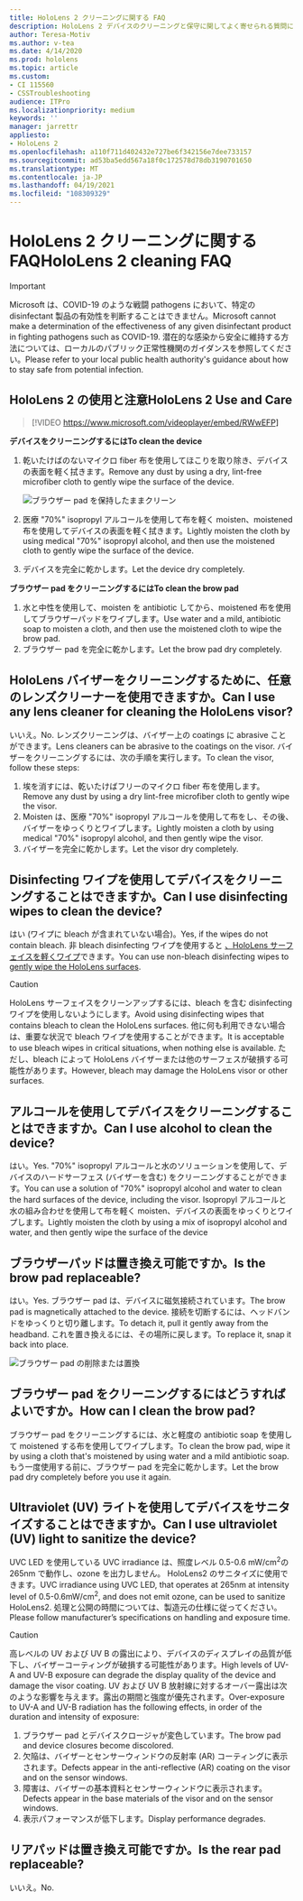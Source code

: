 ```yaml
---
title: HoloLens 2 クリーニングに関する FAQ
description: HoloLens 2 デバイスのクリーニングと保守に関してよく寄せられる質問について、最新の回答を得ることができます。
author: Teresa-Motiv
ms.author: v-tea
ms.date: 4/14/2020
ms.prod: hololens
ms.topic: article
ms.custom:
- CI 115560
- CSSTroubleshooting
audience: ITPro
ms.localizationpriority: medium
keywords: ''
manager: jarrettr
appliesto:
- HoloLens 2
ms.openlocfilehash: a110f711d402432e727be6f342156e7dee733157
ms.sourcegitcommit: ad53ba5edd567a18f0c172578d78db3190701650
ms.translationtype: MT
ms.contentlocale: ja-JP
ms.lasthandoff: 04/19/2021
ms.locfileid: "108309329"
---
```

# <a name="hololens-2-cleaning-faq"></a><span data-ttu-id="d0c50-103">HoloLens 2 クリーニングに関する FAQ</span><span class="sxs-lookup"><span data-stu-id="d0c50-103">HoloLens 2 cleaning FAQ</span></span>

> [!IMPORTANT]  
> <span data-ttu-id="d0c50-104">Microsoft は、COVID-19 のような戦闘 pathogens において、特定の disinfectant 製品の有効性を判断することはできません。</span><span class="sxs-lookup"><span data-stu-id="d0c50-104">Microsoft cannot make a determination of the effectiveness of any given disinfectant product in fighting pathogens such as COVID-19.</span></span> <span data-ttu-id="d0c50-105">潜在的な感染から安全に維持する方法については、ローカルのパブリック正常性機関のガイダンスを参照してください。</span><span class="sxs-lookup"><span data-stu-id="d0c50-105">Please refer to your local public health authority's guidance about how to stay safe from potential infection.</span></span>  

## <a name="hololens-2-use-and-care"></a><span data-ttu-id="d0c50-106">HoloLens 2 の使用と注意</span><span class="sxs-lookup"><span data-stu-id="d0c50-106">HoloLens 2 Use and Care</span></span>

> [!VIDEO https://www.microsoft.com/videoplayer/embed/RWwEFP]

<!-- <iframe src="https://channel9.msdn.com/Shows/Docs-Mixed-Reality/HoloLens-2-Use-and-Care/player" width="960" height="540" allowFullScreen frameBorder="0" title="HoloLens 2 Use and Care - Microsoft Channel 9 Video"></iframe> -->

<span data-ttu-id="d0c50-107">**デバイスをクリーニングするには**</span><span class="sxs-lookup"><span data-stu-id="d0c50-107">**To clean the device**</span></span>

1. <span data-ttu-id="d0c50-108">乾いたけばのないマイクロ fiber 布を使用してほこりを取り除き、デバイスの表面を軽く拭きます。</span><span class="sxs-lookup"><span data-stu-id="d0c50-108">Remove any dust by using a dry, lint-free microfiber cloth to gently wipe the surface of the device.</span></span>

   ![ブラウザー pad を保持したままクリーン](images/hl2-cleaning.png)

2. <span data-ttu-id="d0c50-110">医療 "70%" isopropyl アルコールを使用して布を軽く moisten、moistened 布を使用してデバイスの表面を軽く拭きます。</span><span class="sxs-lookup"><span data-stu-id="d0c50-110">Lightly moisten the cloth by using medical "70%" isopropyl alcohol, and then use the moistened cloth to gently wipe the surface of the device.</span></span>

3. <span data-ttu-id="d0c50-111">デバイスを完全に乾かします。</span><span class="sxs-lookup"><span data-stu-id="d0c50-111">Let the device dry completely.</span></span>

<span data-ttu-id="d0c50-112">**ブラウザー pad をクリーニングするには**</span><span class="sxs-lookup"><span data-stu-id="d0c50-112">**To clean the brow pad**</span></span>

1. <span data-ttu-id="d0c50-113">水と中性を使用して、moisten を antibiotic してから、moistened 布を使用してブラウザーパッドをワイプします。</span><span class="sxs-lookup"><span data-stu-id="d0c50-113">Use water and a mild, antibiotic soap to moisten a cloth, and then use the moistened cloth to wipe the brow pad.</span></span>
1. <span data-ttu-id="d0c50-114">ブラウザー pad を完全に乾かします。</span><span class="sxs-lookup"><span data-stu-id="d0c50-114">Let the brow pad dry completely.</span></span>

## <a name="can-i-use-any-lens-cleaner-for-cleaning-the-hololens-visor"></a><span data-ttu-id="d0c50-115">HoloLens バイザーをクリーニングするために、任意のレンズクリーナーを使用できますか。</span><span class="sxs-lookup"><span data-stu-id="d0c50-115">Can I use any lens cleaner for cleaning the HoloLens visor?</span></span>

<span data-ttu-id="d0c50-116">いいえ。</span><span class="sxs-lookup"><span data-stu-id="d0c50-116">No.</span></span> <span data-ttu-id="d0c50-117">レンズクリーニングは、バイザー上の coatings に abrasive ことができます。</span><span class="sxs-lookup"><span data-stu-id="d0c50-117">Lens cleaners can be abrasive to the coatings on the visor.</span></span> <span data-ttu-id="d0c50-118">バイザーをクリーニングするには、次の手順を実行します。</span><span class="sxs-lookup"><span data-stu-id="d0c50-118">To clean the visor, follow these steps:</span></span>  

1. <span data-ttu-id="d0c50-119">埃を消すには、乾いたけばフリーのマイクロ fiber 布を使用します。</span><span class="sxs-lookup"><span data-stu-id="d0c50-119">Remove any dust by using a dry lint-free microfiber cloth to gently wipe the visor.</span></span>
1. <span data-ttu-id="d0c50-120">Moisten は、医療 "70%" isopropyl アルコールを使用して布をし、その後、バイザーをゆっくりとワイプします。</span><span class="sxs-lookup"><span data-stu-id="d0c50-120">Lightly moisten a cloth by using medical "70%" isopropyl alcohol, and then gently wipe the visor.</span></span>
1. <span data-ttu-id="d0c50-121">バイザーを完全に乾かします。</span><span class="sxs-lookup"><span data-stu-id="d0c50-121">Let the visor dry completely.</span></span>

## <a name="can-i-use-disinfecting-wipes-to-clean-the-device"></a><span data-ttu-id="d0c50-122">Disinfecting ワイプを使用してデバイスをクリーニングすることはできますか。</span><span class="sxs-lookup"><span data-stu-id="d0c50-122">Can I use disinfecting wipes to clean the device?</span></span>

<span data-ttu-id="d0c50-123">はい (ワイプに bleach が含まれていない場合)。</span><span class="sxs-lookup"><span data-stu-id="d0c50-123">Yes, if the wipes do not contain bleach.</span></span> <span data-ttu-id="d0c50-124">非 bleach disinfecting ワイプを使用すると [、HoloLens サーフェイスを軽くワイプ](#hololens-2-use-and-care)できます。</span><span class="sxs-lookup"><span data-stu-id="d0c50-124">You can use non-bleach disinfecting wipes to [gently wipe the HoloLens surfaces](#hololens-2-use-and-care).</span></span>  

> [!CAUTION]  
> <span data-ttu-id="d0c50-125">HoloLens サーフェイスをクリーンアップするには、bleach を含む disinfecting ワイプを使用しないようにします。</span><span class="sxs-lookup"><span data-stu-id="d0c50-125">Avoid using disinfecting wipes that contains bleach to clean the HoloLens surfaces.</span></span> <span data-ttu-id="d0c50-126">他に何も利用できない場合は、重要な状況で bleach ワイプを使用することができます。</span><span class="sxs-lookup"><span data-stu-id="d0c50-126">It is acceptable to use bleach wipes in critical situations, when nothing else is available.</span></span> <span data-ttu-id="d0c50-127">ただし、bleach によって HoloLens バイザーまたは他のサーフェスが破損する可能性があります。</span><span class="sxs-lookup"><span data-stu-id="d0c50-127">However, bleach may damage the HoloLens visor or other surfaces.</span></span>

## <a name="can-i-use-alcohol-to-clean-the-device"></a><span data-ttu-id="d0c50-128">アルコールを使用してデバイスをクリーニングすることはできますか。</span><span class="sxs-lookup"><span data-stu-id="d0c50-128">Can I use alcohol to clean the device?</span></span>

<span data-ttu-id="d0c50-129">はい。</span><span class="sxs-lookup"><span data-stu-id="d0c50-129">Yes.</span></span> <span data-ttu-id="d0c50-130">"70%" isopropyl アルコールと水のソリューションを使用して、デバイスのハードサーフェス (バイザーを含む) をクリーニングすることができます。</span><span class="sxs-lookup"><span data-stu-id="d0c50-130">You can use a solution of "70%" isopropyl alcohol and water to clean the hard surfaces of the device, including the visor.</span></span> <span data-ttu-id="d0c50-131">Isopropyl アルコールと水の組み合わせを使用して布を軽く moisten、デバイスの表面をゆっくりとワイプします。</span><span class="sxs-lookup"><span data-stu-id="d0c50-131">Lightly moisten the cloth by using a mix of isopropyl alcohol and water, and then gently wipe the surface of the device</span></span>

## <a name="is-the-brow-pad-replaceable"></a><span data-ttu-id="d0c50-132">ブラウザーパッドは置き換え可能ですか。</span><span class="sxs-lookup"><span data-stu-id="d0c50-132">Is the brow pad replaceable?</span></span>

<span data-ttu-id="d0c50-133">はい。</span><span class="sxs-lookup"><span data-stu-id="d0c50-133">Yes.</span></span> <span data-ttu-id="d0c50-134">ブラウザー pad は、デバイスに磁気接続されています。</span><span class="sxs-lookup"><span data-stu-id="d0c50-134">The brow pad is magnetically attached to the device.</span></span> <span data-ttu-id="d0c50-135">接続を切断するには、ヘッドバンドをゆっくりと切り離します。</span><span class="sxs-lookup"><span data-stu-id="d0c50-135">To detach it, pull it gently away from the headband.</span></span> <span data-ttu-id="d0c50-136">これを置き換えるには、その場所に戻します。</span><span class="sxs-lookup"><span data-stu-id="d0c50-136">To replace it, snap it back into place.</span></span>

![ブラウザー pad の削除または置換](images/hololens2-remove-browpad.png)

## <a name="how-can-i-clean-the-brow-pad"></a><span data-ttu-id="d0c50-138">ブラウザー pad をクリーニングするにはどうすればよいですか。</span><span class="sxs-lookup"><span data-stu-id="d0c50-138">How can I clean the brow pad?</span></span>

<span data-ttu-id="d0c50-139">ブラウザー pad をクリーニングするには、水と軽度の antibiotic soap を使用して moistened する布を使用してワイプします。</span><span class="sxs-lookup"><span data-stu-id="d0c50-139">To clean the brow pad, wipe it by using a cloth that's moistened by using water and a mild antibiotic soap.</span></span> <span data-ttu-id="d0c50-140">もう一度使用する前に、ブラウザー pad を完全に乾かします。</span><span class="sxs-lookup"><span data-stu-id="d0c50-140">Let the brow pad dry completely before you use it again.</span></span>

## <a name="can-i-use-ultraviolet-uv-light-to-sanitize-the-device"></a><span data-ttu-id="d0c50-141">Ultraviolet (UV) ライトを使用してデバイスをサニタイズすることはできますか。</span><span class="sxs-lookup"><span data-stu-id="d0c50-141">Can I use ultraviolet (UV) light to sanitize the device?</span></span>

<span data-ttu-id="d0c50-142">UVC LED を使用している UVC irradiance は、照度レベル 0.5-0.6 mW/cm<sup>2</sup>の265nm で動作し、ozone を出力しません。 HoloLens2 のサニタイズに使用できます。</span><span class="sxs-lookup"><span data-stu-id="d0c50-142">UVC irradiance using UVC LED, that operates at 265nm at intensity level of 0.5-0.6mW/cm<sup>2</sup>, and does not emit ozone, can be used to sanitize HoloLens2.</span></span> <span data-ttu-id="d0c50-143">処理と公開の時間については、製造元の仕様に従ってください。</span><span class="sxs-lookup"><span data-stu-id="d0c50-143">Please follow manufacturer’s specifications on handling and exposure time.</span></span>

> [!CAUTION]  
> <span data-ttu-id="d0c50-144">高レベルの UV および UV B の露出により、デバイスのディスプレイの品質が低下し、バイザーコーティングが破損する可能性があります。</span><span class="sxs-lookup"><span data-stu-id="d0c50-144">High levels of UV-A and UV-B exposure can degrade the display quality of the device and damage the visor coating.</span></span> <span data-ttu-id="d0c50-145">UV および UV B 放射線に対するオーバー露出は次のような影響を与えます。露出の期間と強度が優先されます。</span><span class="sxs-lookup"><span data-stu-id="d0c50-145">Over-exposure to UV-A and UV-B radiation has the following effects, in order of the duration and intensity of exposure:</span></span>
>  
> 1. <span data-ttu-id="d0c50-146">ブラウザー pad とデバイスクロージャが変色しています。</span><span class="sxs-lookup"><span data-stu-id="d0c50-146">The brow pad and device closures become discolored.</span></span>
> 1. <span data-ttu-id="d0c50-147">欠陥は、バイザーとセンサーウィンドウの反射率 (AR) コーティングに表示されます。</span><span class="sxs-lookup"><span data-stu-id="d0c50-147">Defects appear in the anti-reflective (AR) coating on the visor and on the sensor windows.</span></span>
> 1. <span data-ttu-id="d0c50-148">障害は、バイザーの基本資料とセンサーウィンドウに表示されます。</span><span class="sxs-lookup"><span data-stu-id="d0c50-148">Defects appear in the base materials of the visor and on the sensor windows.</span></span>
> 1. <span data-ttu-id="d0c50-149">表示パフォーマンスが低下します。</span><span class="sxs-lookup"><span data-stu-id="d0c50-149">Display performance degrades.</span></span>

## <a name="is-the-rear-pad-replaceable"></a><span data-ttu-id="d0c50-150">リアパッドは置き換え可能ですか。</span><span class="sxs-lookup"><span data-stu-id="d0c50-150">Is the rear pad replaceable?</span></span>

<span data-ttu-id="d0c50-151">いいえ。</span><span class="sxs-lookup"><span data-stu-id="d0c50-151">No.</span></span>
